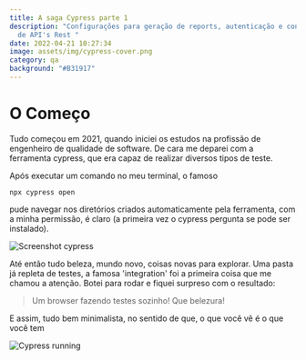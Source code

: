 ```yaml
---
title: A saga Cypress parte 1
description: "Configurações para geração de reports, autenticação e consumação
  de API's Rest "
date: 2022-04-21 10:27:34
image: assets/img/cypress-cover.png
category: qa
background: "#B31917"
---
```

# O Começo

Tudo começou em 2021, quando iniciei os estudos na profissão de engenheiro de qualidade de software. De cara me deparei com a ferramenta cypress, que era capaz de realizar diversos tipos de teste.

Após executar um comando no meu terminal, o famoso

```
npx cypress open
```

pude navegar nos diretórios criados automaticamente pela ferramenta, com a minha permissão, é claro (a primeira vez o cypress pergunta se pode ser instalado).

![Screenshot cypress](assets/img/cypress-screenshot.png "Cypress in action")

Até então tudo beleza, mundo novo, coisas novas para explorar. Uma pasta já repleta de testes, a famosa 'integration' foi a primeira coisa que me chamou a atenção. Botei para rodar e fiquei surpreso com o resultado: 

> Um browser fazendo testes sozinho! Que belezura!

E assim, tudo bem minimalista, no sentido de que, o que você vê é o que você tem

![Cypress running](assets/img/cypress-screenshot-2.png "Cypress running")